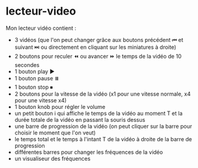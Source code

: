 # lecteur-video

Mon lecteur vidéo contient :  
- 3 vidéos (que l'on peut changer grâce aux boutons précédent ⏮ et suivant ⏭️ ou directement en cliquant sur les miniatures à droite)  
- 2 boutons pour reculer ⏪ ou avancer ⏩️ le temps de la vidéo de 10 secondes  
- 1 bouton play ▶️  
- 1 bouton pause ⏸️  
- 1 bouton stop ⏹
- 2 boutons pour la vitesse de la vidéo (x1 pour une vitesse normale, x4 pour une vitesse x4)   
- 1 bouton knob pour régler le volume   
- un petit bouton i qui affiche le temps de la vidéo au moment T et la durée totale de la vidéo en passant la souris dessus  
- une barre de progression de la vidéo (on peut cliquer sur la barre pour choisir le moment que l'on veut)  
- le temps total et le temps à l'intant T de la vidéo à droite de la barre de progression   
- différentes barres pour changer les fréquences de la vidéo  
- un visualiseur des fréquences   
